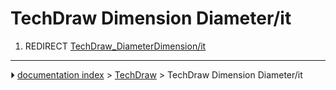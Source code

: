 # TechDraw Dimension Diameter/it
1.  REDIRECT [TechDraw_DiameterDimension/it](TechDraw_DiameterDimension/it.md)



---
⏵ [documentation index](../README.md) > [TechDraw](TechDraw_Workbench.md) > TechDraw Dimension Diameter/it
